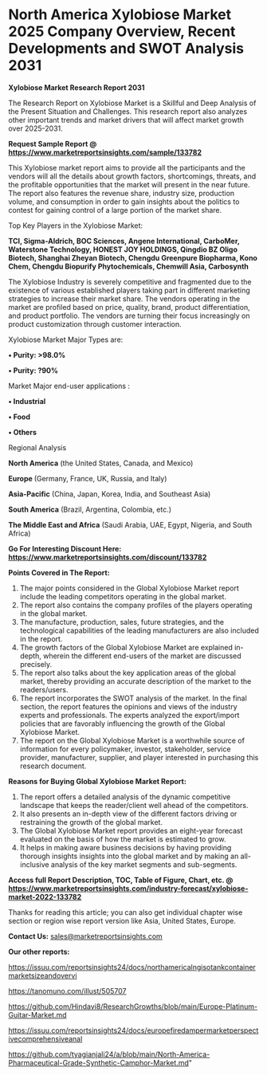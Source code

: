# North America Xylobiose Market 2025 Company Overview, Recent Developments and SWOT Analysis 2031

<strong>Xylobiose Market Research Report 2031</strong>

The Research Report on Xylobiose Market is a Skillful and Deep Analysis of the Present Situation and Challenges. This research report also analyzes other important trends and market drivers that will affect market growth over 2025-2031.

<strong>Request Sample Report @ <a href=https://www.marketreportsinsights.com/sample/133782>https://www.marketreportsinsights.com/sample/133782</a></strong>

This Xylobiose market report aims to provide all the participants and the vendors will all the details about growth factors, shortcomings, threats, and the profitable opportunities that the market will present in the near future. The report also features the revenue share, industry size, production volume, and consumption in order to gain insights about the politics to contest for gaining control of a large portion of the market share.

Top Key Players in the Xylobiose Market:

<strong>TCI, Sigma-Aldrich, BOC Sciences, Angene International, CarboMer, Waterstone Technology, HONEST JOY HOLDINGS, Qingdio BZ Oligo Biotech, Shanghai Zheyan Biotech, Chengdu Greenpure Biopharma, Kono Chem, Chengdu Biopurify Phytochemicals, Chemwill Asia, Carbosynth</strong>

The Xylobiose Industry is severely competitive and fragmented due to the existence of various established players taking part in different marketing strategies to increase their market share. The vendors operating in the market are profiled based on price, quality, brand, product differentiation, and product portfolio. The vendors are turning their focus increasingly on product customization through customer interaction.

Xylobiose Market Major Types are:

<strong>• Purity: >98.0%

• Purity: ?90%</strong>

Market Major end-user applications :

<strong>• Industrial

• Food

• Others</strong>

Regional Analysis

</u><strong><b>North America</b></strong> (the United States, Canada, and Mexico)

<strong><b>Europe </b></strong>(Germany, France, UK, Russia, and Italy)

<strong><b>Asia-Pacific</b></strong> (China, Japan, Korea, India, and Southeast Asia)

<strong><b>South America</b></strong> (Brazil, Argentina, Colombia, etc.)

<strong><b>The Middle East and Africa</b></strong> (Saudi Arabia, UAE, Egypt, Nigeria, and South Africa)

<strong>Go For Interesting Discount Here: <a href=https://www.marketreportsinsights.com/discount/133782>https://www.marketreportsinsights.com/discount/133782</a></strong>

<strong>Points Covered in The Report:</strong>
<ol>
  <li>The major points considered in the Global Xylobiose Market report include the leading competitors operating in the global market.</li>
  <li>The report also contains the company profiles of the players operating in the global market.</li>
  <li>The manufacture, production, sales, future strategies, and the technological capabilities of the leading manufacturers are also included in the report.</li>
  <li>The growth factors of the Global Xylobiose Market are explained in-depth, wherein the different end-users of the market are discussed precisely.</li>
  <li>The report also talks about the key application areas of the global market, thereby providing an accurate description of the market to the readers/users.</li>
  <li>The report incorporates the SWOT analysis of the market. In the final section, the report features the opinions and views of the industry experts and professionals. The experts analyzed the export/import policies that are favorably influencing the growth of the Global Xylobiose Market.</li>
  <li>The report on the Global Xylobiose Market is a worthwhile source of information for every policymaker, investor, stakeholder, service provider, manufacturer, supplier, and player interested in purchasing this research document.</li>
</ol>
<strong>Reasons for Buying Global Xylobiose Market Report:</strong>

<ol>
  <li>The report offers a detailed analysis of the dynamic competitive landscape that keeps the reader/client well ahead of the competitors.</li>
  <li>It also presents an in-depth view of the different factors driving or restraining the growth of the global market.</li>
  <li>The Global Xylobiose Market report provides an eight-year forecast evaluated on the basis of how the market is estimated to grow.</li>
  <li>It helps in making aware business decisions by having providing thorough insights insights into the global market and by making an all-inclusive analysis of the key market segments and sub-segments.</li>
</ol>
<strong>Access full Report Description, TOC, Table of Figure, Chart, etc. @ <a href=https://www.marketreportsinsights.com/industry-forecast/xylobiose-market-2022-133782>https://www.marketreportsinsights.com/industry-forecast/xylobiose-market-2022-133782</a></strong>


Thanks for reading this article; you can also get individual chapter wise section or region wise report version like Asia, United States, Europe.

<strong>Contact Us:</strong>
sales@marketreportsinsights.com

<strong>Our other reports:</strong>

<a href=https://issuu.com/reportsinsights24/docs/northamericalngisotankcontainermarketsizeandovervi>https://issuu.com/reportsinsights24/docs/northamericalngisotankcontainermarketsizeandovervi</a>

<a href=https://tanomuno.com/illust/505707>https://tanomuno.com/illust/505707</a>

<a href=https://github.com/Hindavi8/ResearchGrowths/blob/main/Europe-Platinum-Guitar-Market.md>https://github.com/Hindavi8/ResearchGrowths/blob/main/Europe-Platinum-Guitar-Market.md</a>

<a href=https://issuu.com/reportsinsights24/docs/europefiredampermarketperspectivecomprehensiveanal>https://issuu.com/reportsinsights24/docs/europefiredampermarketperspectivecomprehensiveanal</a>

<a href=https://github.com/tyagianjali24/a/blob/main/North-America-Pharmaceutical-Grade-Synthetic-Camphor-Market.md>https://github.com/tyagianjali24/a/blob/main/North-America-Pharmaceutical-Grade-Synthetic-Camphor-Market.md</a>"
